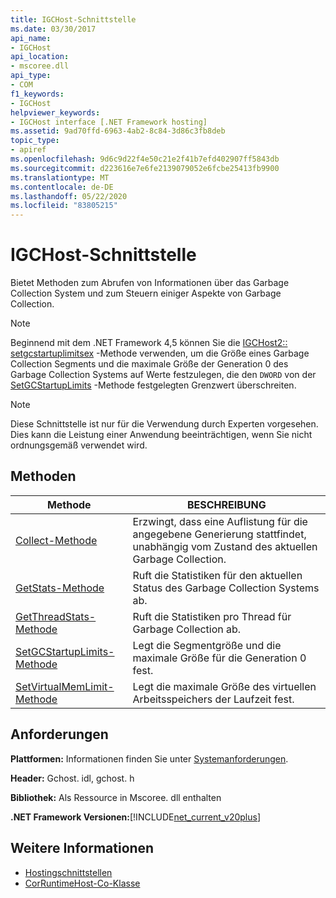 ```yaml
---
title: IGCHost-Schnittstelle
ms.date: 03/30/2017
api_name:
- IGCHost
api_location:
- mscoree.dll
api_type:
- COM
f1_keywords:
- IGCHost
helpviewer_keywords:
- IGCHost interface [.NET Framework hosting]
ms.assetid: 9ad70ffd-6963-4ab2-8c84-3d86c3fb8deb
topic_type:
- apiref
ms.openlocfilehash: 9d6c9d22f4e50c21e2f41b7efd402907ff5843db
ms.sourcegitcommit: d223616e7e6fe2139079052e6fcbe25413fb9900
ms.translationtype: MT
ms.contentlocale: de-DE
ms.lasthandoff: 05/22/2020
ms.locfileid: "83805215"
---
```

# <a name="igchost-interface"></a>IGCHost-Schnittstelle
Bietet Methoden zum Abrufen von Informationen über das Garbage Collection System und zum Steuern einiger Aspekte von Garbage Collection.  
  
> [!NOTE]
> Beginnend mit dem .NET Framework 4,5 können Sie die [IGCHost2:: setgcstartuplimitsex](../../../../docs/framework/unmanaged-api/hosting/igchost2-setgcstartuplimitsex-method.md) -Methode verwenden, um die Größe eines Garbage Collection Segments und die maximale Größe der Generation 0 des Garbage Collection Systems auf Werte festzulegen, die den `DWORD` von der [SetGCStartupLimits](igchost-setgcstartuplimits-method.md) -Methode festgelegten Grenzwert überschreiten.  
  
> [!NOTE]
> Diese Schnittstelle ist nur für die Verwendung durch Experten vorgesehen. Dies kann die Leistung einer Anwendung beeinträchtigen, wenn Sie nicht ordnungsgemäß verwendet wird.  
  
## <a name="methods"></a>Methoden  
  
|Methode|BESCHREIBUNG|  
|------------|-----------------|  
|[Collect-Methode](igchost-collect-method.md)|Erzwingt, dass eine Auflistung für die angegebene Generierung stattfindet, unabhängig vom Zustand des aktuellen Garbage Collection.|  
|[GetStats-Methode](igchost-getstats-method.md)|Ruft die Statistiken für den aktuellen Status des Garbage Collection Systems ab.|  
|[GetThreadStats-Methode](igchost-getthreadstats-method.md)|Ruft die Statistiken pro Thread für Garbage Collection ab.|  
|[SetGCStartupLimits-Methode](igchost-setgcstartuplimits-method.md)|Legt die Segmentgröße und die maximale Größe für die Generation 0 fest.|  
|[SetVirtualMemLimit-Methode](igchost-setvirtualmemlimit-method.md)|Legt die maximale Größe des virtuellen Arbeitsspeichers der Laufzeit fest.|  
  
## <a name="requirements"></a>Anforderungen  
 **Plattformen:** Informationen finden Sie unter [Systemanforderungen](../../get-started/system-requirements.md).  
  
 **Header:** Gchost. idl, gchost. h  
  
 **Bibliothek:** Als Ressource in Mscoree. dll enthalten  
  
 **.NET Framework Versionen:**[!INCLUDE[net_current_v20plus](../../../../includes/net-current-v20plus-md.md)]  
  
## <a name="see-also"></a>Weitere Informationen

- [Hostingschnittstellen](hosting-interfaces.md)
- [CorRuntimeHost-Co-Klasse](corruntimehost-coclass.md)
